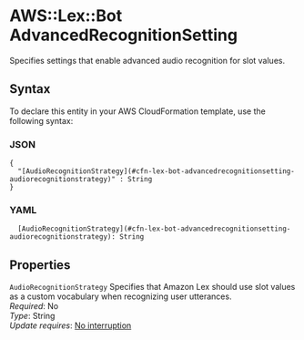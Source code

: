 # AWS::Lex::Bot AdvancedRecognitionSetting<a name="aws-properties-lex-bot-advancedrecognitionsetting"></a>

Specifies settings that enable advanced audio recognition for slot values\.

## Syntax<a name="aws-properties-lex-bot-advancedrecognitionsetting-syntax"></a>

To declare this entity in your AWS CloudFormation template, use the following syntax:

### JSON<a name="aws-properties-lex-bot-advancedrecognitionsetting-syntax.json"></a>

```
{
  "[AudioRecognitionStrategy](#cfn-lex-bot-advancedrecognitionsetting-audiorecognitionstrategy)" : String
}
```

### YAML<a name="aws-properties-lex-bot-advancedrecognitionsetting-syntax.yaml"></a>

```
  [AudioRecognitionStrategy](#cfn-lex-bot-advancedrecognitionsetting-audiorecognitionstrategy): String
```

## Properties<a name="aws-properties-lex-bot-advancedrecognitionsetting-properties"></a>

`AudioRecognitionStrategy`  <a name="cfn-lex-bot-advancedrecognitionsetting-audiorecognitionstrategy"></a>
Specifies that Amazon Lex should use slot values as a custom vocabulary when recognizing user utterances\.  
*Required*: No  
*Type*: String  
*Update requires*: [No interruption](https://docs.aws.amazon.com/AWSCloudFormation/latest/UserGuide/using-cfn-updating-stacks-update-behaviors.html#update-no-interrupt)